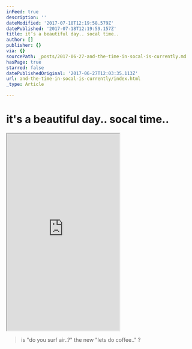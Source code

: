 ```yaml
---
inFeed: true
description: ''
dateModified: '2017-07-18T12:19:58.579Z'
datePublished: '2017-07-18T12:19:59.157Z'
title: it’s a beautiful day.. socal time..
author: []
publisher: {}
via: {}
sourcePath: _posts/2017-06-27-and-the-time-in-socal-is-currently.md
hasPage: true
starred: false
datePublishedOriginal: '2017-06-27T12:03:35.113Z'
url: and-the-time-in-socal-is-currently/index.html
_type: Article

---
```

# it's a beautiful day.. socal time..

<iframe src="https://the-grid.github.io/ed-userhtml/?g=eJydVsFy2zYQPUtfgWEmjT1jUCRTJS1luZMeckpPPfXUAcEVhTEIsAAk2cr037sASMtkZLnJeMYEdvEW-95iAd1a9yjhbp5upOgo18oxocCQr3NC6AGqe-FoB8Z2wJ3YQ0nyLMtW3tnq4wsefd5-xjifVdrUYEqSdQ_Eailq8oZzvpr_i75JTuVW7zGzYMVYN4Rg0MmadLwGacxmAw1nmLIbbdqSGO2Yg7-u8l-yGprrlV_l-VxaQkigdjnKRS9ymqR7g5kanOC3Yvzep3sQtduW5H2GiiBmC6LZOpwvw3wI0XMbURNOaIVKph_sav4taxoqXZLOgAWzB_q-9gU48Z7gR3qcBYcCDJJM0PrVjc-gXoN0egAYkMwfpF6RiYYDdz_fMA50L6yohBTusSRbUdegBoYXlwR2l4Nc9D7PmFV4vHcOPE3dIWUcSNi4MApKEhKbgRpWi50NPRGPXfjXsboWqonmaBqfFW8ZHxcyP8njdfHJNkbvVF2SnZFXW-c6Wy4Wh8MhrSrBqpTrdmE1F0y2C86k2EjWpJ1qrkmGf0pTAx0wh7kfqVA1PJSkiDWYan-xE_5Hs73WapecY6ZhZccMKBdSjblSqRvtE365RHm-DD0Yy_RrbMhe87wY9-cw_z6Ja3oUjfrH7POzIg-6UiecBJ_sBiuJCsc9Ky2xLWZcS4036JucF0WxXF1iFC-R07mbmRjJDx08OIolbxDHUSswq36_DWuFxGNNWddJoPbROmhvyO9SqPs_GP8zzD9rL28EWHHE5i2gfXY0uhe1rrRzGsuYf_ze7E4tQYq-BUYJM4MqeytmCnQo1ZAXKz2B8NIRMhXR28KeNXBtWExaaQU91Le7g_oH0fGVGmM_5PnPxcfXsSy8oD-0ccql5pHxuavUX0ChFP1jEwrxdLlggNtF_2vhtjJkgZ9a7AmXzNp1Mn7YEoIjveNb65hx68RthU3Dyi_CutTpppFw9S7o8O56ldzhBtNo-MYF-8TjL7Pejh5sbDW4FGshucMk0dYDF4j8NoY_kKcQE0dsNh_nCYuLurvI-XbRvQj0N8oI9zTsB8PnGTBUJNIXG4MEiDV8nTy_No4gHMpk-VZAtVNNqsAtAo7iZdSAoxFJ98VvkqlmxxpYg_rJiRaOWPr1pxaM4Oxt8fmLtn9_Ug1IsEl8PdbJMnub9O_GOsmXWUJCtPgWrROcW2AtIixSizudKP0H2Pk_Rg" height="525" style=""></iframe>

> is "do you surf air..?" the new "lets do coffee.." ?